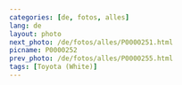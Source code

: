 ```yaml
---
categories: [de, fotos, alles]
lang: de
layout: photo
next_photo: /de/fotos/alles/P0000251.html
picname: P0000252
prev_photo: /de/fotos/alles/P0000255.html
tags: [Toyota (White)]
---
```

